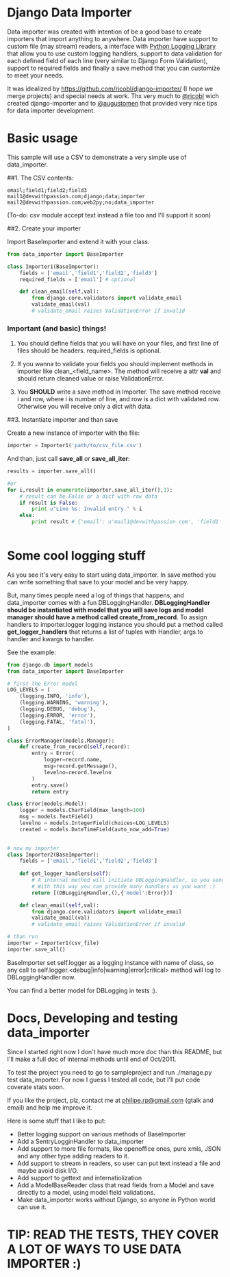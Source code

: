 # Django Data Importer

Data importer was created with intention of be a good base to create importers that import anything to anywhere.
Data importer have support to custom file (may stream) readers, a interface with [Python Logging Library](http://docs.python.org/library/logging.html) that allow you to use custom logging handlers, support to data validation for each defined field of each line (very similar to Django Form Validation), support to required fields and finally a save method that you can customize to meet your needs.

It was idealized by https://github.com/ricobl/django-importer/ (I hope we merge projects) and special needs at work. Thx very much to [@ricobl](http://twitter.com/ricobl) wich created django-importer and to [@augustomen](http://twitter.com/augustomen) that provided very nice tips for data importer development.

# Basic usage

This sample will use a CSV to demonstrate a very simple use of data_importer.

##1. The CSV contents:

```csv
email;field1;field2;field3
mail1@devwithpassion.com;django;data;importer
mail2@devwithpassion.com;web2py;no;data_importer
```

(To-do: csv module accept text instead a file too and I'll support it soon)

##2. Create your importer

Import BaseImporter and extend it with your class.

```python
from data_importer import BaseImporter

class Importer1(BaseImporter):
    fields = ['email','field1','field2','field3']
    required_fields = ['email'] # optional

    def clean_email(self,val):
        from django.core.validators import validate_email
        validate_email(val)
        # validate_email raises ValidationError if invalid

```
### Important (and basic) things!

1. You should define fields that you will have on your files, and first line of files should be headers. required_fields is optional.

2. If you wanna to validate your fields you should implement methods in importer like clean_<field_name>. The method will receive a attr **val** and should return cleaned value or raise ValidationError.
                                                                                                                                               
3. You **SHOULD** write a save method in Importer. The save method receive i and row, where i is number of line, and row is a dict with validated row. Otherwise you will receive only a dict with data.
                                                                                                                        
                                                                                                                                               
##3. Instantiate importer and than save

Create a new instance of importer with the file:

```python
importer = Importer1('path/to/csv_file.csv')
```

And than, just call **save_all** or **save_all_iter**:

```python
results = importer.save_all()

#or
for i,result in enumerate(importer.save_all_iter(),1):
    # result can be False or a dict with row data
    if result is False:
        print u"Line %s: Invalid entry." % i
    else:
        print result # {'email': u'mail1@devwithpassion.com', 'field1': u'django', 'field2': u'data', 'field3': u'importer'}
        
```

# Some cool logging stuff

As you see it's very easy to start using data_importer. In save method you can write something that save to your model and be very happy.

But, many times people need a log of things that happens, and data_importer comes with a fun DBLoggingHandler.
**DBLoggingHandler should be instantiated with model that you will save logs and model manager should have a method called create_from_record**. To assign handlers to importer.logger logging instance you should put a method called **get_logger_handlers** that returns a list of tuples with Handler, args to handler and kwargs to handler.

See the example:

```python
from django.db import models
from data_importer import BaseImporter

# first the Error model
LOG_LEVELS = (
    (logging.INFO, 'info'),
    (logging.WARNING, 'warning'),
    (logging.DEBUG, 'debug'),
    (logging.ERROR, 'error'),
    (logging.FATAL, 'fatal'),
)

class ErrorManager(models.Manager):
    def create_from_record(self,record):
        entry = Error(
            logger=record.name,
            msg=record.getMessage(),
            levelno=record.levelno
        )
        entry.save()
        return entry

class Error(models.Model):
    logger = models.CharField(max_length=100)
    msg = models.TextField()
    levelno = models.IntegerField(choices=LOG_LEVELS)
    created = models.DateTimeField(auto_now_add=True)
    

# now my importer
class Importer2(BaseImporter):
    fields = ['email','field1','field2','field3']
    
    def get_logger_handlers(self):
        # A internal method will initiate DBLoggingHandler, so you send args and kwargs.
        # With this way you can provide many handlers as you want :)
        return [(DBLoggingHandler,(),{'model':Error})]

    def clean_email(self,val):
        from django.core.validators import validate_email
        validate_email(val)
        # validate_email raises ValidationError if invalid

# than run
importer = Importer1(csv_file)
importer.save_all()

```

BaseImporter set self.logger as a logging instance with name of class, so any call to self.logger.<debug|info|warning|error|critical> method will log to DBLoggingHandler now.

You can find a better model for DBLogging in tests :).

# Docs, Developing and testing data_importer

Since I started right now I don't have much more doc than this README, but I'll make a full doc of internal methods until end of Oct/2011.

To test the project you need to go to sampleproject and run ./manage.py test data_importer. For now I guess I tested all code, but I'll put code coverate stats soon.

If you like the project, plz, contact me at philipe.rp@gmail.com (gtalk and email) and help me improve it.

Here is some stuff that I like to put:

* Better logging support on various methods of BaseImporter
* Add a SentryLogginHandler to data_importer
* Add support to more file formats, like openoffice ones, pure xmls, JSON and any other type adding readers to it.
* Add support to stream in readers, so user can put text instead a file and maybe avoid disk I/O.
* Add support to gettext and internatiolization
* Add a ModelBaseReader class that read fields from a Model and save directly to a model, using model field validations.
* Make data_importer works without Django, so anyone in Python world can use it.

# TIP: READ THE TESTS, THEY COVER A LOT OF WAYS TO USE DATA IMPORTER :)

